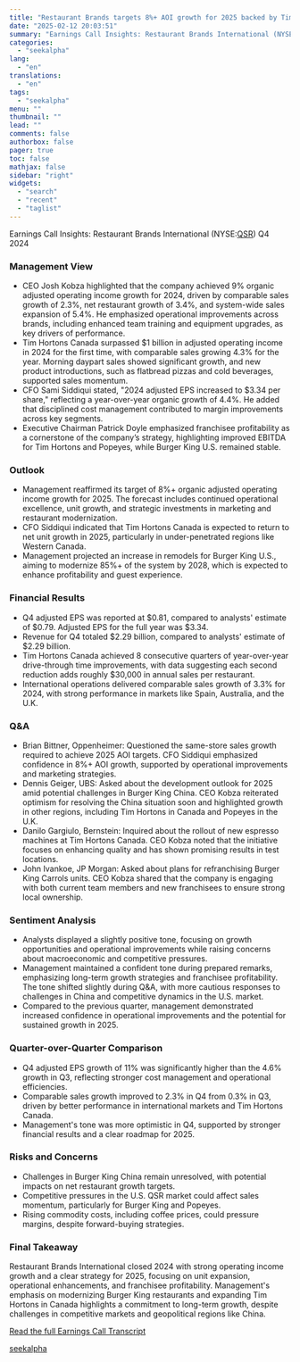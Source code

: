 ```yaml
---
title: "Restaurant Brands targets 8%+ AOI growth for 2025 backed by Tim Hortons expansion and Burger King remodels"
date: "2025-02-12 20:03:51"
summary: "Earnings Call Insights: Restaurant Brands International (NYSE:QSR) Q4 2024 Management View CEO Josh Kobza highlighted that the company achieved 9% organic adjusted operating income growth for 2024, driven by comparable sales growth of 2.3%, net restaurant growth of 3.4%, and system-wide sales expansion of 5.4%. He emphasized operational improvements across..."
categories:
  - "seekalpha"
lang:
  - "en"
translations:
  - "en"
tags:
  - "seekalpha"
menu: ""
thumbnail: ""
lead: ""
comments: false
authorbox: false
pager: true
toc: false
mathjax: false
sidebar: "right"
widgets:
  - "search"
  - "recent"
  - "taglist"
---
```


Earnings Call Insights: Restaurant Brands International (NYSE:[QSR](https://seekingalpha.com/symbol/QSR "Restaurant Brands International Inc.")) Q4 2024

### Management View

* CEO Josh Kobza highlighted that the company achieved 9% organic adjusted operating income growth for 2024, driven by comparable sales growth of 2.3%, net restaurant growth of 3.4%, and system-wide sales expansion of 5.4%. He emphasized operational improvements across brands, including enhanced team training and equipment upgrades, as key drivers of performance.
* Tim Hortons Canada surpassed $1 billion in adjusted operating income in 2024 for the first time, with comparable sales growing 4.3% for the year. Morning daypart sales showed significant growth, and new product introductions, such as flatbread pizzas and cold beverages, supported sales momentum.
* CFO Sami Siddiqui stated, "2024 adjusted EPS increased to $3.34 per share," reflecting a year-over-year organic growth of 4.4%. He added that disciplined cost management contributed to margin improvements across key segments.
* Executive Chairman Patrick Doyle emphasized franchisee profitability as a cornerstone of the company’s strategy, highlighting improved EBITDA for Tim Hortons and Popeyes, while Burger King U.S. remained stable.

### Outlook

* Management reaffirmed its target of 8%+ organic adjusted operating income growth for 2025. The forecast includes continued operational excellence, unit growth, and strategic investments in marketing and restaurant modernization.
* CFO Siddiqui indicated that Tim Hortons Canada is expected to return to net unit growth in 2025, particularly in under-penetrated regions like Western Canada.
* Management projected an increase in remodels for Burger King U.S., aiming to modernize 85%+ of the system by 2028, which is expected to enhance profitability and guest experience.

### Financial Results

* Q4 adjusted EPS was reported at $0.81, compared to analysts' estimate of $0.79. Adjusted EPS for the full year was $3.34.
* Revenue for Q4 totaled $2.29 billion, compared to analysts' estimate of $2.29 billion.
* Tim Hortons Canada achieved 8 consecutive quarters of year-over-year drive-through time improvements, with data suggesting each second reduction adds roughly $30,000 in annual sales per restaurant.
* International operations delivered comparable sales growth of 3.3% for 2024, with strong performance in markets like Spain, Australia, and the U.K.

### Q&A

* Brian Bittner, Oppenheimer: Questioned the same-store sales growth required to achieve 2025 AOI targets. CFO Siddiqui emphasized confidence in 8%+ AOI growth, supported by operational improvements and marketing strategies.
* Dennis Geiger, UBS: Asked about the development outlook for 2025 amid potential challenges in Burger King China. CEO Kobza reiterated optimism for resolving the China situation soon and highlighted growth in other regions, including Tim Hortons in Canada and Popeyes in the U.K.
* Danilo Gargiulo, Bernstein: Inquired about the rollout of new espresso machines at Tim Hortons Canada. CEO Kobza noted that the initiative focuses on enhancing quality and has shown promising results in test locations.
* John Ivankoe, JP Morgan: Asked about plans for refranchising Burger King Carrols units. CEO Kobza shared that the company is engaging with both current team members and new franchisees to ensure strong local ownership.

### Sentiment Analysis

* Analysts displayed a slightly positive tone, focusing on growth opportunities and operational improvements while raising concerns about macroeconomic and competitive pressures.
* Management maintained a confident tone during prepared remarks, emphasizing long-term growth strategies and franchisee profitability. The tone shifted slightly during Q&A, with more cautious responses to challenges in China and competitive dynamics in the U.S. market.
* Compared to the previous quarter, management demonstrated increased confidence in operational improvements and the potential for sustained growth in 2025.

### Quarter-over-Quarter Comparison

* Q4 adjusted EPS growth of 11% was significantly higher than the 4.6% growth in Q3, reflecting stronger cost management and operational efficiencies.
* Comparable sales growth improved to 2.3% in Q4 from 0.3% in Q3, driven by better performance in international markets and Tim Hortons Canada.
* Management's tone was more optimistic in Q4, supported by stronger financial results and a clear roadmap for 2025.

### Risks and Concerns

* Challenges in Burger King China remain unresolved, with potential impacts on net restaurant growth targets.
* Competitive pressures in the U.S. QSR market could affect sales momentum, particularly for Burger King and Popeyes.
* Rising commodity costs, including coffee prices, could pressure margins, despite forward-buying strategies.

### Final Takeaway

Restaurant Brands International closed 2024 with strong operating income growth and a clear strategy for 2025, focusing on unit expansion, operational enhancements, and franchisee profitability. Management's emphasis on modernizing Burger King restaurants and expanding Tim Hortons in Canada highlights a commitment to long-term growth, despite challenges in competitive markets and geopolitical regions like China.

[Read the full Earnings Call Transcript](https://seekingalpha.com/symbol/QSR/earnings/transcripts)

[seekalpha](https://seekingalpha.com/news/4407015-restaurant-brands-targets-8-percent-aoi-growth-for-2025-backed-by-tim-hortons-expansion-and)
